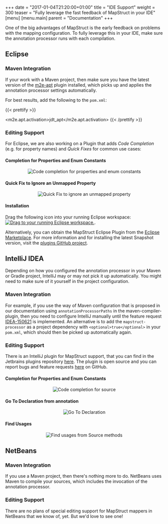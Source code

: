+++
date = "2017-01-04T21:20:00+01:00"
title = "IDE Support"
weight = 300
teaser = "Fully leverage the fast feedback of MapStruct in your IDE"
[menu]
[menu.main]
parent = "Documentation"
+++

One of the big advantages of MapStruct is the early feedback on problems with the mapping configuration. To fully leverage this in your IDE, make sure the annotation processor runs with each compilation.

## Eclipse

### Maven Integration

If your work with a Maven project, then make sure you have the latest version of the [m2e-apt](https://marketplace.eclipse.org/content/m2e-apt) plugin installed, which picks up and applies the annotation processor settings automatically.

For best results, add the following to the `pom.xml`:

{{< prettify >}}
<properties>
  <!-- automatically run annotation processors within the incremental compilation -->
  <m2e.apt.activation>jdt_apt</m2e.apt.activation>
</properties>
{{< /prettify >}}

### Editing Support

For Eclipse, we are also working on a Plugin that adds *Code Completion* (e.g. for property names) and *Quick Fixes* for common use cases:

#### Completion for Properties and Enum Constants

<div style="text-align:center">
    <img src="/images/eclipse/still-completion-1.png" alt="Code completion for properties and enum constants"/>
</div>

#### Quick Fix to Ignore an Unmapped Property

<div style="text-align:center">
    <img src="/images/eclipse/still-quickfix-1.png" alt="Quick Fix to ignore an unmapped property"/>
</div>

#### Installation

Drag the following icon into your running Eclipse workspace:
<a href="http://marketplace.eclipse.org/marketplace-client-intro?mpc_install=2844337" class="drag" title="Drag to your running Eclipse workspace."><img class="img-responsive" src="https://marketplace.eclipse.org/sites/all/themes/solstice/public/images/marketplace/btn-install.png" alt="Drag to your running Eclipse workspace." /></a>.

Alternatively, you can obtain the MapStruct Eclipse Plugin from the [Eclipse Marketplace](https://marketplace.eclipse.org/content/mapstruct-eclipse-plugin).
For more information and for installing the latest Snapshot version, visit the [plugins GitHub project](https://github.com/mapstruct/mapstruct-eclipse).

## IntelliJ IDEA

Depending on how you configured the annotation processor in your Maven or Gradle project, IntelliJ may or may not pick it up automatically. You might need to make sure of it yourself in the project configuration.

### Maven Integration

For example, if you use the way of Maven configuration that is proposed in our documentation using `annotationProcessorPaths` in the maven-compiler-plugin, then you need to configure IntelliJ manually until the feature request [IDEA-150621](https://youtrack.jetbrains.com/issue/IDEA-150621) is implemented. An alternative is to add the `mapstruct-processor` as a project dependency with `<optional>true</optional>` in your `pom.xml`, which should then be picked up automatically again.

### Editing Support

There is an IntelliJ plugin for MapStruct support, that you can find in the Jetbrains plugins repository [here](https://plugins.jetbrains.com/plugin/10036-mapstruct-support).
The plugin is open source and you can report bugs and feature requests [here](https://github.com/mapstruct/mapstruct-idea/issues) on GitHub.

#### Completion for Properties and Enum Constants

<div style="text-align:center">
    <img src="/images/idea/source-auto-complete.gif" alt="Code completion for source"/>
</div>

#### Go To Declaration from annotation

<div style="text-align:center">
    <img src="/images/idea/go-to-declaration-from-target.gif" alt="Go To Declaration"/>
</div>

#### Find Usages

<div style="text-align:center">
    <img src="/images/idea/find-usages-from-source-method.png" alt="Find usages from Source methods"/>
</div>

## NetBeans

### Maven Integration

If you use a Maven project, then there's nothing more to do. NetBeans uses Maven to compile your sources, which includes the invocation of the annotation processor.

### Editing Support

There are no plans of special editing support for MapStruct mappers in NetBeans that we know of, yet. But we'd love to see one!
